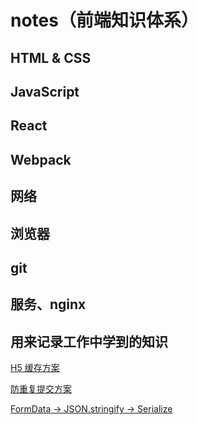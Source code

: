 # notes（前端知识体系）


## HTML & CSS


##  JavaScript

## React


## Webpack

## 网络


## 浏览器


## git


## 服务、nginx







## 用来记录工作中学到的知识

[H5 缓存方案](https://github.com/OnlyFlyer/notes/blob/master/now/20201103_h5_cacheHoc/cache_hoc.md)

[防重复提交方案](https://github.com/OnlyFlyer/notes/blob/master/now/20201019_avoid_repeat/avoid_repeat.md)

[FormData -> JSON.stringify -> Serialize](https://github.com/OnlyFlyer/notes/blob/master/now/20201020_formdata/formdata.md)